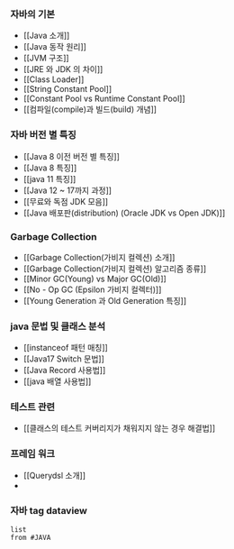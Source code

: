 
### 자바의 기본

- [[Java 소개]]
- [[Java 동작 원리]]
- [[JVM 구조]]
- [[JRE 와 JDK 의 차이]]
- [[Class Loader]]
- [[String Constant Pool]]
- [[Constant Pool vs Runtime Constant Pool]]
- [[컴파일(compile)과 빌드(build) 개념]]
### 자바 버전 별 특징

- [[Java 8 이전 버전 별 특징]]
- [[Java 8 특징]]
- [[java 11 특징]]
- [[Java 12 ~ 17까지 과정]]
- [[무료와 독점 JDK 모음]]
- [[Java 배포판(distribution) (Oracle JDK vs Open JDK)]]

### Garbage Collection
- [[Garbage Collection(가비지 컬렉션) 소개]]
- [[Garbage Collection(가비지 컬렉션) 알고리즘 종류]]
- [[Minor GC(Young) vs Major GC(Old)]]
- [[No - Op GC (Epsilon 가비지 컬렉터)]]
- [[Young Generation 과 Old Generation 특징]]


### java 문법 및 클래스 분석
- [[instanceof 패턴 매칭]]
- [[Java17 Switch 문법]]
- [[Java Record 사용법]]
- [[java 배열 사용법]]
### 테스트 관련
- [[클래스의 테스트 커버리지가 채워지지 않는 경우 해결법]]


### 프레임 워크
- [[Querydsl 소개]]
- 

### 자바 tag dataview

```dataview
list
from #JAVA 
```
